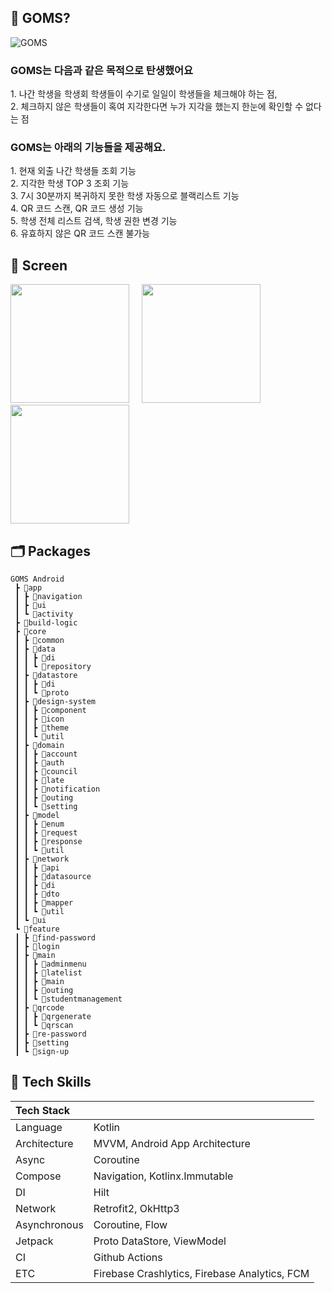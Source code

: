 ## 🤔 GOMS?
![GOMS](https://github.com/team-haribo/GOMS-Android-V2/assets/103114398/121c989e-81d1-4db3-bae6-5a383d68696f)

### GOMS는 다음과 같은 목적으로 탄생했어요 <br>
<span>1. 나간 학생을 학생회 학생들이 수기로 일일이 학생들을 체크해야 하는 점,</span><br>
<span>2. 체크하지 않은 학생들이 혹여 지각한다면 누가 지각을 했는지 한눈에 확인할 수 없다는 점</span><br>

### GOMS는 아래의 기능들을 제공해요. </span><br>
<span>1. 현재 외출 나간 학생들 조회 기능 </span><br>
<span>2. 지각한 학생 TOP 3 조회 기능 </span><br>
<span>3. 7시 30분까지 복귀하지 못한 학생 자동으로 블랙리스트 기능 </span><br>
<span>4. QR 코드 스캔, QR 코드 생성 기능 </span><br>
<span>5. 학생 전체 리스트 검색, 학생 권한 변경 기능 </span><br>
<span>6. 유효하지 않은 QR 코드 스캔 불가능 </span><br>

## 📱 Screen
<p>
<img src = https://github.com/team-haribo/GOMS-Android-V2/assets/103114398/d12b4280-76c9-4f1f-a55e-5b06c58cdaef.png width=190 /> &nbsp; &nbsp;
<img src = https://github.com/team-haribo/GOMS-Android-V2/assets/103114398/70db21c3-139f-4ae0-ab7c-3fa800e0f078.png width=190 /> &nbsp; &nbsp;
<img src = https://github.com/team-haribo/GOMS-Android-V2/assets/103114398/755cb123-8e96-4447-8ed8-bf3759e47bff.png width=190 />
</p>

## 🗂️ Packages
```
GOMS Android
 ┣ 📂app
 ┃ ┣ 📂navigation
 ┃ ┣ 📂ui
 ┃ ┗ 📂activity
 ┣ 📂build-logic
 ┣ 📂core
 ┃ ┣ 📂common
 ┃ ┣ 📂data
 ┃ ┃ ┣ 📂di
 ┃ ┃ ┗ 📂repository
 ┃ ┣ 📂datastore
 ┃ ┃ ┣ 📂di
 ┃ ┃ ┗ 📂proto
 ┃ ┣ 📂design-system
 ┃ ┃ ┣ 📂component
 ┃ ┃ ┣ 📂icon
 ┃ ┃ ┣ 📂theme
 ┃ ┃ ┗ 📂util
 ┃ ┣ 📂domain
 ┃ ┃ ┣ 📂account
 ┃ ┃ ┣ 📂auth
 ┃ ┃ ┣ 📂council
 ┃ ┃ ┣ 📂late
 ┃ ┃ ┣ 📂notification
 ┃ ┃ ┣ 📂outing
 ┃ ┃ ┗ 📂setting
 ┃ ┣ 📂model
 ┃ ┃ ┣ 📂enum
 ┃ ┃ ┣ 📂request
 ┃ ┃ ┣ 📂response
 ┃ ┃ ┗ 📂util
 ┃ ┣ 📂network
 ┃ ┃ ┣ 📂api
 ┃ ┃ ┣ 📂datasource
 ┃ ┃ ┣ 📂di
 ┃ ┃ ┣ 📂dto
 ┃ ┃ ┣ 📂mapper
 ┃ ┃ ┗ 📂util
 ┃ ┗ 📂ui
 ┗ 📂feature
 ┃ ┣ 📂find-password
 ┃ ┣ 📂login
 ┃ ┣ 📂main
 ┃ ┃ ┣ 📂adminmenu
 ┃ ┃ ┣ 📂latelist
 ┃ ┃ ┣ 📂main
 ┃ ┃ ┣ 📂outing
 ┃ ┃ ┗ 📂studentmanagement
 ┃ ┣ 📂qrcode
 ┃ ┃ ┣ 📂qrgenerate
 ┃ ┃ ┗ 📂qrscan
 ┃ ┣ 📂re-password
 ┃ ┣ 📂setting
 ┃ ┗ 📂sign-up
```

## :rocket: Tech Skills
| Tech Stack   |                                               |
|:-------------|:----------------------------------------------|
| Language     | Kotlin                                        |
| Architecture | MVVM, Android App Architecture                |
| Async        | Coroutine                                     |
| Compose      | Navigation, Kotlinx.Immutable                 |
| DI           | Hilt                                          |
| Network      | Retrofit2, OkHttp3                            |
| Asynchronous | Coroutine, Flow                               |
| Jetpack      | Proto DataStore, ViewModel                    |
| CI           | Github Actions                                |
| ETC          | Firebase Crashlytics, Firebase Analytics, FCM |
